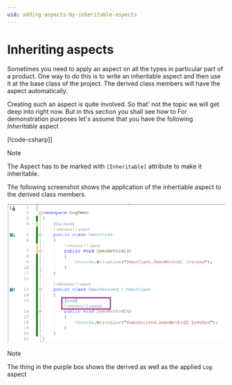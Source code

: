```yaml
---
uid: adding-aspects-by-inheritable-aspects
---
```


# Inheriting aspects 
Sometimes you need to apply an aspect on all the types in particular part of a product. One way to do this is to write an inheritable aspect and then use it at the base class of the project. The derived class members will have the aspect automatically. 

Creating such an aspect is quite involved. So that' not the topic we will get deep into right now. But in this section you shall see how to For demonstration purposes let's assume that you have the following _Inheritable_ aspect 

[!code-csharp[](HackedAttribute.cs)]]

> [!NOTE]
> The Aspect has to be marked with `[Inheritable]` attribute to make it inheritable.

The following screenshot shows the application of the inhertiable aspect to the derived class members. 


![](../images/inheritable_aspect_applied.png)

> [!NOTE] 
> The thing in the purple box shows the derived as well as the applied `Log` aspect 